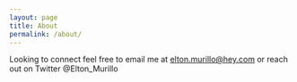 ```yaml
---
layout: page
title: About
permalink: /about/
---
```


Looking to connect feel free to email me at elton.murillo@hey.com or reach out on Twitter @Elton_Murillo